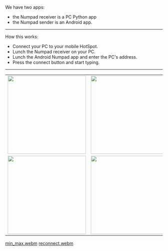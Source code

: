 We have two apps:

+ the Numpad receiver is a PC Python app 
+ the Numpad sender is an Android app.

---

How this works:

+ Connect your PC to your mobile HotSpot.
+ Lunch the Numpad receiver on your PC. 
+ Lunch the Android Numpad app and enter the PC's address.
+ Press the connect button and start typing.

---

<table>

<tr>
  <td>
    <img src="https://github.com/user-attachments/assets/b1044a54-ce01-4d49-90e3-6fb77409f81f" 
        style="width: 250px; height=250;"/> 
  </td>
  <td>
    <img src="https://github.com/user-attachments/assets/e1688ddf-cceb-4ed1-976b-16c0da35e8a9" 
        style="width: 250px; height=250;"/> 
  </td>
    <td>
    <img src="https://github.com/user-attachments/assets/a2b360b5-16e3-4752-b99a-e33f736f5359" 
        style="width: 250px; height=250;"/> 
  </td>
    <td>
    <img src="https://github.com/user-attachments/assets/25f9be96-2f3a-4f8d-ac5c-93f4e18ece68" 
        style="width: 250px; height=250;"/> 
  </td>
</tr>

<tr>

<td>
    <img src="https://github.com/user-attachments/assets/0c07f423-0e37-4e91-99c6-049232336c46" 
        style="width: 250px; height=250;"/> 
  </td>

<td>
    <img src="https://github.com/user-attachments/assets/cf22a0d5-d736-4362-aedf-20259a13fa72" 
        style="width: 250px; height=250;"/> 
  </td>

<td>
    <img src="https://github.com/user-attachments/assets/8f898503-1409-4645-b9ff-d67ee7169e5e" 
        style="width: 250px; height=250;"/> 
  </td>

<td>
    <img src="https://github.com/user-attachments/assets/73e88663-99cd-4339-9bcf-0edcbb6f7f8f" 
        style="width: 250px; height=250;"/> 
  </td>
</tr>

</table>

[min_max.webm](https://github.com/user-attachments/assets/e86b93b4-a33a-41a6-939d-19cb7494bf98)
[reconnect.webm](https://github.com/user-attachments/assets/365e6947-b53e-4753-a1ec-2009b8c1c37a)

